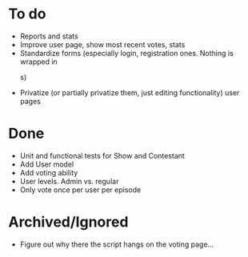 # To do #

* Reports and stats
* Improve user page, show most recent votes, stats
* Standardize forms (especially login, registration ones. Nothing is wrapped in <p>s)
* Privatize (or partially privatize them, just editing functionality) user pages

# Done #

* Unit and functional tests for Show and Contestant
* Add User model
* Add voting ability
* User levels. Admin vs. regular
* Only vote once per user per episode

# Archived/Ignored #

* Figure out why there the script hangs on the voting page…

